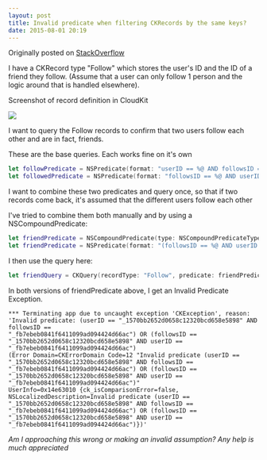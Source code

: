 ```yaml
---
layout: post
title: Invalid predicate when filtering CKRecords by the same keys?
date: 2015-08-01 20:19
---
```


Originally posted on [StackOverflow](http://stackoverflow.com/questions/31441807/invalid-predicate-when-filtering-ckrecords-by-the-same-keys "StackOverflow")

I have a CKRecord type "Follow" which stores the user's ID and the ID of a friend they follow. (Assume that a user can only follow 1 person and the logic around that is handled elsewhere). 

Screenshot of record definition in CloudKit

![](https://farm1.staticflickr.com/313/20186044436_b4629376af_z_d.jpg)

I want to query the Follow records to confirm that two users follow each other and are in fact, friends.

These are the base queries. Each works fine on it's own

```swift
let followPredicate = NSPredicate(format: "userID == %@ AND followsID == %@", userId, followsID)
let followedPredicate = NSPredicate(format: "followsID == %@ AND userID == %@", userId, followsID)
```

I want to combine these two predicates and query once, so that if two records come back, it's assumed that the different users follow each other

I've tried to combine them both manually and by using a NSCompoundPredicate:

```swift
let friendPredicate = NSCompoundPredicate(type: NSCompoundPredicateType.OrPredicateType, subpredicates: [followPredicate, followedPredicate])
let friendPredicate = NSPredicate(format: "(followsID == %@ AND userID == %@) OR (userID == %@ AND followsID == %@)", userId, followsID, userId, followsID)
```

I then use the query here:

```swift
let friendQuery = CKQuery(recordType: "Follow", predicate: friendPredicate)
```

In both versions of friendPredicate above, I get an Invalid Predicate Exception.

```
*** Terminating app due to uncaught exception 'CKException', reason: 'Invalid predicate: (userID == "_1570bb2652d0658c12320bcd658e5898" AND followsID ==
"_fb7ebeb0841f6411099ad094424d66ac") OR (followsID == 
"_1570bb2652d0658c12320bcd658e5898" AND userID == 
"_fb7ebeb0841f6411099ad094424d66ac") 
(Error Domain=CKErrorDomain Code=12 "Invalid predicate (userID == 
"_1570bb2652d0658c12320bcd658e5898" AND followsID == 
"_fb7ebeb0841f6411099ad094424d66ac") OR (followsID == 
"_1570bb2652d0658c12320bcd658e5898" AND userID == 
"_fb7ebeb0841f6411099ad094424d66ac")" 
UserInfo=0x14e63010 {ck_isComparisonError=false, 
NSLocalizedDescription=Invalid predicate (userID == 
"_1570bb2652d0658c12320bcd658e5898" AND followsID == 
"_fb7ebeb0841f6411099ad094424d66ac") OR (followsID == 
"_1570bb2652d0658c12320bcd658e5898" AND userID == 
"_fb7ebeb0841f6411099ad094424d66ac")})'
```

*Am I approaching this wrong or making an invalid assumption?
Any help is much appreciated*